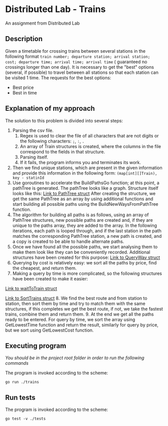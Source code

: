 # Distributed Lab - Trains

An assignment from Distributed Lab

## Description

Given a timetable for crossing trains between several stations in the following format
`train number; departure station; arrival station; cost; departure time; arrival time; arrival time`
( guaranteed no crossings longer than one day). 
It is necessary to get the "best" options (several, if possible) to travel between all stations so 
that each station can be visited 1 time. The requests for the best options:
* Best price
* Best in time

## Explanation of my approach

The solution to this problem is divided into several steps:
1. Parsing the csv file.
   1. Regex is used to clear the file of all characters that are not digits or the following characters: `;`, `:`, `.`
   2. An array of Train structures is created, where the columns in the file correspond to the fields in that structure.
   3. Parsing itself.
   4. If it fails, the program informs you and terminates its work.
2. Then we find unique stations, which are present in the given information and provide this information in the 
following form: `(map[int][]Train), key - statinId`
3. Use goroutines to accelerate the BuildPathsGo function; at this point, a pathTree is generated. 
The pathTree looks like a graph. Structure itself looks like this:
[Link to PathTree struct]()
After creating the structure, we get the same PathTree as an array by using additional functions and start 
building all possible paths using the BuildNewWaysFromPathTree function.
4. The algorithm for building all paths is as follows, using an array of PathTree structures, new possible 
paths are created and, if they are unique to the paths array, they are added to the array. 
In the following iterations, each path is looped through, and if the last station in the path matches the corresponding 
PathTree station, a new path is created, and a copy is created to be able to handle alternate paths.
5. Once we have found all the possible paths, we start analysing them to make them look like they can be conveniently 
recorded. Additional structures have been created for this purpose:
[Link to QueryWay struct]()
6. Querying by cost is relatively easy: we sort all the paths by price, find the cheapest, and return them.
7. Making a query by time is more complicated, so the following structures have been created to make it easier:

[Link to waitToTrain struct]()

[Link to SortTrains struct]()
8. We find the best route and from station to station, then sort them by time and try to match them with the same 
structures, if this completes we get the best route, if not, we take the fastest trains, combine them and return them.
9. At the end we get all the paths ready to be entered. For query by time, we sort the array using GetLowestTime
function and return the result, similarly for query by price, but we sort using GetLowestCost function.

## Executing program
*You should be in the project root folder in order to run the following commands*

The program is invoked according to the scheme:
```
go run ./trains
```

## Run tests

The program is invoked according to the scheme:
```
go test -v ./tests
```